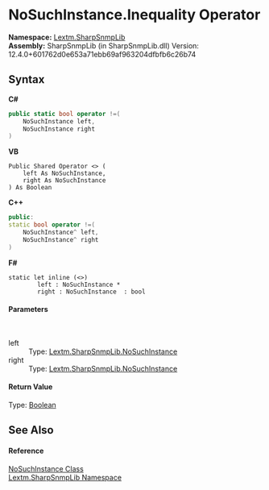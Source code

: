 # NoSuchInstance.Inequality Operator 
 

**Namespace:**&nbsp;<a href="N_Lextm_SharpSnmpLib">Lextm.SharpSnmpLib</a><br />**Assembly:**&nbsp;SharpSnmpLib (in SharpSnmpLib.dll) Version: 12.4.0+601762d0e653a71ebb69af963204dfbfb6c26b74

## Syntax

**C#**<br />
``` C#
public static bool operator !=(
	NoSuchInstance left,
	NoSuchInstance right
)
```

**VB**<br />
``` VB
Public Shared Operator <> ( 
	left As NoSuchInstance,
	right As NoSuchInstance
) As Boolean
```

**C++**<br />
``` C++
public:
static bool operator !=(
	NoSuchInstance^ left, 
	NoSuchInstance^ right
)
```

**F#**<br />
``` F#
static let inline (<>)
        left : NoSuchInstance * 
        right : NoSuchInstance  : bool
```


#### Parameters
&nbsp;<dl><dt>left</dt><dd>Type: <a href="T_Lextm_SharpSnmpLib_NoSuchInstance">Lextm.SharpSnmpLib.NoSuchInstance</a><br /></dd><dt>right</dt><dd>Type: <a href="T_Lextm_SharpSnmpLib_NoSuchInstance">Lextm.SharpSnmpLib.NoSuchInstance</a><br /></dd></dl>

#### Return Value
Type: <a href="https://docs.microsoft.com/dotnet/api/system.boolean" target="_blank" rel="noopener noreferrer">Boolean</a>

## See Also


#### Reference
<a href="T_Lextm_SharpSnmpLib_NoSuchInstance">NoSuchInstance Class</a><br /><a href="N_Lextm_SharpSnmpLib">Lextm.SharpSnmpLib Namespace</a><br />